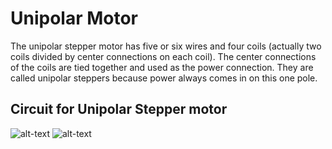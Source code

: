 # Unipolar Motor
The unipolar stepper motor has five or six wires and four coils (actually two coils divided by center connections on each coil). The center connections of the coils are tied together and used as the power connection. They are called unipolar steppers because power always comes in on this one pole.
## Circuit for Unipolar Stepper motor
![alt-text](https://github.com/SamyakJain2002/robo_resource/blob/main/programming/arduino/stepper/docs/unipolar1.PNG)
![alt-text](https://github.com/SamyakJain2002/robo_resource/blob/main/programming/arduino/stepper/docs/unipolar2.PNG)

